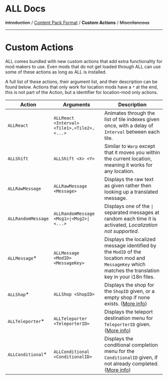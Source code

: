 ALL Docs
==============
~~Introduction~~ / [Content Pack Format](manifest.md) / **Custom Actions** / ~~Miscellaneous~~

---------------------------------------------------------------------------------------------------------
Custom Actions
==============
ALL comes bundled with new custom actions that add extra functionality for mod makers to use.
Even mods that do not get loaded through ALL can use some of these actions as long as ALL is installed.

A full list of these actions, their argument list, and their description can be found below.
Actions that only work for location mods have a `*` at the end, this is not part of the Action, but a identifier for location-mod only actions.

| Action              | Arguments                                   | Description                                                                                                                                         |
|---------------------|---------------------------------------------|-----------------------------------------------------------------------------------------------------------------------------------------------------|
| `ALLReact`          | `ALLReact <Interval> <Tile1>,<Tile2>,<...>` | Animates through the list of tile indexes given once, with a delay of `Interval` between each tile.                                                 |
| `ALLShift`          | `ALLShift <X> <Y>`                          | Similar to `Warp` except that it moves you within the current location, meaning it works for any location.                                          |
| `ALLRawMessage`     | `ALLRawMessage <Message>`                   | Displays the raw text as given rather then looking up a translated message.                                                                         |
| `ALLRandomMessage`  | `ALLRandomMessage <Msg1>\|<Msg2>\|<...>`    | Displays one of the `\|` separated messages at random each time it is activated, *Localization not supported*.                                      |
| `ALLMessage`*       | `ALLMessage <ModID> <MessageKey>`           | Displays the localized message identified by the `ModID` of the location mod and `MessageKey` which matches the translation key in your i18n files. |
| `ALLShop`*          | `ALLShop <ShopID>`                          | Displays the shop for the `ShopID` given, or a empty shop if none exists. ([More info](manifest.md))                                                    |
| `ALLTeleporter`*    | `ALLTeleporter <TeleporterID>`              | Displays the teleport destination menu for `TeleporterID` given. ([More info](manifest.md))                                                         |
| `ALLConditional`*   | `ALLConditional <ConditionalID>`            | Displays the conditional completion menu for the `ConditionalID` given, if not already completed. ([More info](manifest.md))                        |

